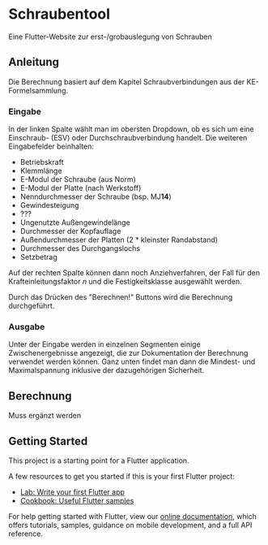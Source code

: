 # Schraubentool

Eine Flutter-Website zur erst-/grobauslegung von Schrauben

## Anleitung

Die Berechnung basiert auf dem Kapitel Schraubverbindungen aus der KE-Formelsammlung.

### Eingabe

In der linken Spalte wählt man im obersten Dropdown, ob es sich um eine Einschraub- (ESV) oder Durchschraubverbindung handelt.
Die weiteren Eingabefelder beinhalten:
- Betriebskraft
- Klemmlänge
- E-Modul der Schraube (aus Norm)
- E-Modul der Platte (nach Werkstoff)
- Nenndurchmesser der Schraube (bsp. MJ**14**)
- Gewindesteigung
- ???
- Ungenutzte Außengewindelänge
- Durchmesser der Kopfauflage
- Außendurchmesser der Platten (2 * kleinster Randabstand)
- Durchmesser des Durchgangslochs
- Setzbetrag

Auf der rechten Spalte können dann noch Anziehverfahren, der Fall für den Krafteinleitungsfaktor *n* und die Festigkeitsklasse ausgewählt werden.

Durch das Drücken des "Berechnen!" Buttons wird die Berechnung durchgeführt.

### Ausgabe

Unter der Eingabe werden in einzelnen Segmenten einige Zwischenergebnisse angezeigt, die zur Dokumentation der Berechnung verwendet werden können. Ganz unten findet man dann die Mindest- und Maximalspannung inklusive der dazugehörigen Sicherheit.

## Berechnung

Muss ergänzt werden

## Getting Started

This project is a starting point for a Flutter application.

A few resources to get you started if this is your first Flutter project:

- [Lab: Write your first Flutter app](https://flutter.dev/docs/get-started/codelab)
- [Cookbook: Useful Flutter samples](https://flutter.dev/docs/cookbook)

For help getting started with Flutter, view our
[online documentation](https://flutter.dev/docs), which offers tutorials,
samples, guidance on mobile development, and a full API reference.
